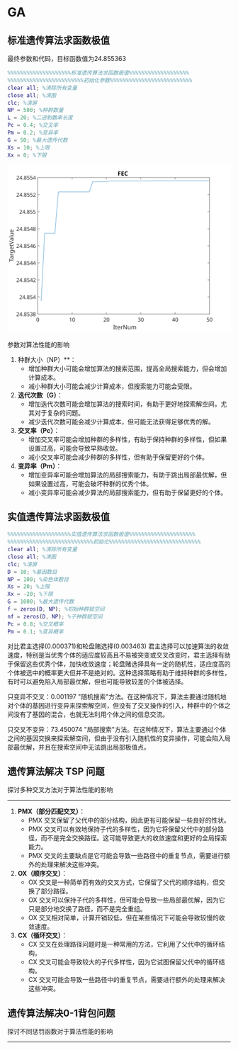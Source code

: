 # GA

## 标准遗传算法求函数极值

最终参数和代码，目标函数值为24.855363

```matlab
%%%%%%%%%%%%%%%%%%%%标准遗传算法求函数极值%%%%%%%%%%%%%%%%%%%
%%%%%%%%%%%%%%%%%%%%%%%%初始化参数%%%%%%%%%%%%%%%%%%%%%%%%%% 
clear all; %清除所有变量 
close all; %清图 
clc; %清屏 
NP = 500; %种群数量 
L = 20; %二进制数串长度 
Pc = 0.4; %交叉率 
Pm = 0.2; %变异率 
G = 50; %最大遗传代数 
Xs = 10; %上限 
Xx = 0; %下限 

```

![](GA1_FEC.svg)

参数对算法性能的影响

1. 种群大小（NP）**：
   - 增加种群大小可能会增加算法的搜索范围，提高全局搜索能力，但会增加计算成本。
   - 减小种群大小可能会减少计算成本，但搜索能力可能会受限。
2. **迭代次数（G）**：
   - 增加迭代次数可能会增加算法的搜索时间，有助于更好地探索解空间，尤其对于复杂的问题。
   - 减少迭代次数可能会减少计算成本，但可能无法获得足够优秀的解。
3. **交叉率（Pc）**：
   - 增加交叉率可能会增加种群的多样性，有助于保持种群的多样性，但如果设置过高，可能会导致早熟收敛。
   - 减小交叉率可能会减少种群的多样性，但有助于保留更好的个体。
4. **变异率（Pm）**：
   - 增加变异率可能会增加算法的局部搜索能力，有助于跳出局部最优解，但如果设置过高，可能会破坏种群的优秀个体。
   - 减小变异率可能会减少算法的局部搜索能力，但有助于保留更好的个体。

## 实值遗传算法求函数极值

```matlab
%%%%%%%%%%%%%%%%%%%%实值遗传算法求函数极值%%%%%%%%%%%%%%%%%%%%% 
%%%%%%%%%%%%%%%%%%%%%%%%%%%初始化%%%%%%%%%%%%%%%%%%%%%%%%%%%%% 
clear all; %清除所有变量 
close all; %清图 
clc; %清屏 
D = 10; %基因数目 
NP = 100; %染色体数目 
Xs = 20; %上限 
Xx = -20; %下限 
G = 1000; %最大遗传代数 
f = zeros(D, NP); %初始种群赋空间 
nf = zeros(D, NP); %子种群赋空间 
Pc = 0.8; %交叉概率 
Pm = 0.1; %变异概率 
```

对比君主选择(0.000371)和轮盘赌选择(0.003463)
君主选择可以加速算法的收敛速度，特别是当优秀个体的适应度较高且不易被突变或交叉改变时，君主选择有助于保留这些优秀个体，加快收敛速度；轮盘赌选择具有一定的随机性，适应度高的个体被选中的概率更大但并不是绝对的。这种选择策略有助于维持种群的多样性，有时可以避免陷入局部最优解，但也可能导致较差的个体被选择。

只变异不交叉：0.001197
"随机搜索"方法。在这种情况下，算法主要通过随机地对个体的基因进行变异来探索解空间，但没有了交叉操作的引入，种群中的个体之间没有了基因的混合，也就无法利用个体之间的信息交流。

只交叉不变异：73.450074
"局部搜索"方法。在这种情况下，算法主要通过个体之间的基因交换来探索解空间，但由于没有引入随机性的变异操作，可能会陷入局部最优解，并且在搜索空间中无法跳出局部极值点。

## 遗传算法解决 TSP 问题

探讨多种交叉方法对于算法性能的影响

---


1. **PMX（部分匹配交叉）**：
   - PMX 交叉保留了父代中的部分结构，因此更有可能保留一些良好的性状。
   - PMX 交叉可以有效地保持子代的多样性，因为它将保留父代中的部分路径，而不是完全交换路径。这可能导致更大的收敛速度和更好的全局探索能力。
   - PMX 交叉的主要缺点是它可能会导致一些路径中的重复节点，需要进行额外的处理来解决这些冲突。
2. **OX（顺序交叉）**：
   - OX 交叉是一种简单而有效的交叉方式，它保留了父代的顺序结构，但交换了部分路径。
   - OX 交叉可以保持子代的多样性，但可能会导致一些局部最优解，因为它只是部分地交换了路径，而不是完全重组。
   - OX 交叉相对简单，计算开销较低，但在某些情况下可能会导致较慢的收敛速度。
3. **CX（循环交叉）**：
   - CX 交叉在处理路径问题时是一种常用的方法，它利用了父代中的循环结构。
   - CX 交叉可能会导致较大的子代多样性，因为它试图保留父代中的循环结构。
   - CX 交叉可能会导致一些路径中的重复节点，需要进行额外的处理来解决这些冲突。

## 遗传算法解决0-1背包问题

探讨不同惩罚函数对于算法性能的影响

---

